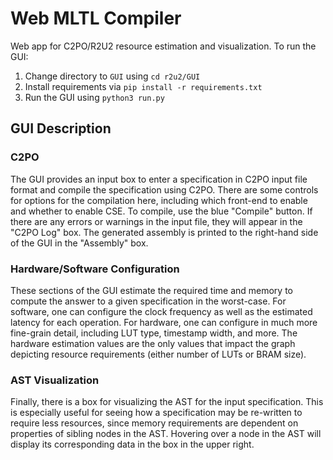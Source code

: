# Web MLTL Compiler
Web app for C2PO/R2U2 resource estimation and visualization. To run the GUI:

1. Change directory to `GUI` using `cd r2u2/GUI` 
1. Install requirements via `pip install -r requirements.txt`
2. Run the GUI using `python3 run.py`

## GUI Description

### C2PO 
The GUI provides an input box to enter a specification in C2PO input file format and compile the specification using C2PO. There are some controls for options for the compilation here, including which front-end to enable and whether to enable CSE. To compile, use the blue "Compile" button. If there are any errors or warnings in the input file, they will appear in the "C2PO Log" box. The generated assembly is printed to the right-hand side of the GUI in the "Assembly" box.

### Hardware/Software Configuration
These sections of the GUI estimate the required time and memory to compute the answer to a given specification in the worst-case. For software, one can configure the clock frequency as well as the estimated latency for each operation. For hardware, one can configure in much more fine-grain detail, including LUT type, timestamp width, and more. The hardware estimation values are the only values that impact the graph depicting resource requirements (either number of LUTs or BRAM size).

<!-- Details on how these estimations are computed can be found at {footcite:p}`JJKRZ23`. -->

### AST Visualization
Finally, there is a box for visualizing the AST for the input specification. This is especially useful for seeing how a specification may be re-written to require less resources, since memory requirements are dependent on properties of sibling nodes in the AST. Hovering over a node in the AST will display its corresponding data in the box in the upper right. 

